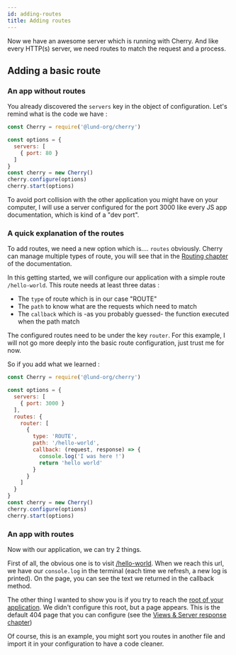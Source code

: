 ```yaml
---
id: adding-routes
title: Adding routes
---
```


Now we have an awesome server which is running with Cherry. And like every HTTP(s) server, we need routes to match the request and a process.

## Adding a basic route

### An app without routes

You already discovered the `servers` key in the object of configuration. Let's remind what is the code we have :


```javascript
const Cherry = require('@lund-org/cherry')

const options = {
  servers: [
    { port: 80 }
  ]
}
const cherry = new Cherry()
cherry.configure(options)
cherry.start(options)
```

To avoid port collision with the other application you might have on your computer, I will use a server configured for the port 3000 like every JS app documentation, which is kind of a "dev port".


### A quick explanation of the routes

To add routes, we need a new option which is.... `routes` obviously. Cherry can manage multiple types of route, you will see that in the [Routing chapter](../routing/public.md) of the documentation.

In this getting started, we will configure our application with a simple route `/hello-world`. This route needs at least three datas :
- The `type` of route which is in our case "ROUTE"
- The `path` to know what are the requests which need to match
- The `callback` which is -as you probably guessed- the function executed when the path match

The configured routes need to be under the key `router`. For this example, I will not go more deeply into the basic route configuration, just trust me for now.

So if you add what we learned :

```javascript
const Cherry = require('@lund-org/cherry')

const options = {
  servers: [
    { port: 3000 }
  ],
  routes: {
    router: [
      {
        type: 'ROUTE',
        path: '/hello-world',
        callback: (request, response) => {
          console.log('I was here !')
          return 'hello world'
        }
      }
    ]
  }
}
const cherry = new Cherry()
cherry.configure(options)
cherry.start(options)
```

### An app with routes

Now with our application, we can try 2 things.

First of all, the obvious one is to visit [/hello-world](http://localhost:3000/hello-world). When we reach this url, we have our `console.log` in the terminal (each time we refresh, a new log is printed). On the page, you can see the text we returned in the callback method.

The other thing I wanted to show you is if you try to reach the [root of your application](http://localhost:3000). We didn't configure this root, but a page appears. This is the default 404 page that you can configure (see the [Views & Server response chapter](../views/default-pages.md))

Of course, this is an example, you might sort you routes in another file and import it in your configuration to have a code cleaner.
